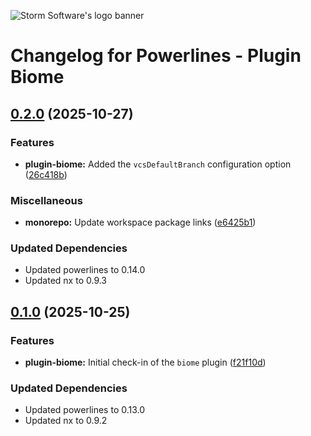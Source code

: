 ![Storm Software's logo banner](https://public.storm-cdn.com/brand-banner.png)

# Changelog for Powerlines - Plugin Biome

## [0.2.0](https://github.com/storm-software/powerlines/releases/tag/plugin-biome%400.2.0) (2025-10-27)

### Features

- **plugin-biome:** Added the `vcsDefaultBranch` configuration option
  ([26c418b](https://github.com/storm-software/powerlines/commit/26c418b))

### Miscellaneous

- **monorepo:** Update workspace package links
  ([e6425b1](https://github.com/storm-software/powerlines/commit/e6425b1))

### Updated Dependencies

- Updated powerlines to 0.14.0
- Updated nx to 0.9.3

## [0.1.0](https://github.com/storm-software/powerlines/releases/tag/plugin-biome%400.1.0) (2025-10-25)

### Features

- **plugin-biome:** Initial check-in of the `biome` plugin
  ([f21f10d](https://github.com/storm-software/powerlines/commit/f21f10d))

### Updated Dependencies

- Updated powerlines to 0.13.0
- Updated nx to 0.9.2
